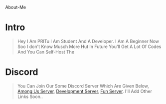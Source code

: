 About-Me
# Intro
> Hey I Am PRITu I Am Student And A Developer. I Am A Beginner Now Soo I don't Know Musch More Hut In Future You'll Get A Lot Of Codes And You Can Self-Host The 

# Discord
> You Can Join Our Some Discord Server Which Are Given Below,
[Among Us Server](https://discord.gg/yHYXJ3MGyu),
[Development Server](https://discord.gg/cmHm2bpfMR),
[Fun Server](https://discord.gg/NDTF62A).
> I'll Add Other Links Soon..
